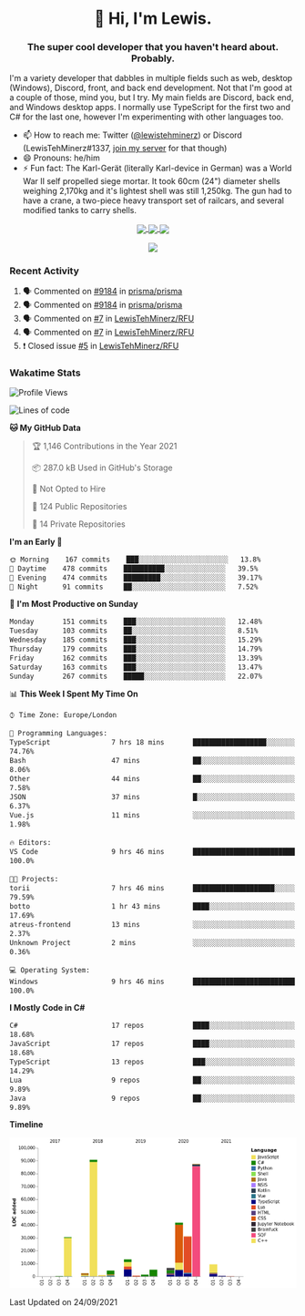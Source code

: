 <h1 align="center">👋 Hi, I'm Lewis.</h1>
<h3 align="center">The super cool developer that you haven't heard about. Probably.</h3>

I'm a variety developer that dabbles in multiple fields such as web, desktop (Windows), Discord, front, and back end development. Not that I'm good at a couple of those, mind you, but I try. My main fields are Discord, back end, and Windows desktop apps. I normally use TypeScript for the first two and C# for the last one, however I'm experimenting with other languages too.

- 📫 How to reach me: Twitter ([@lewistehminerz](https://twitter.com/lewistehminerz)) or Discord (LewisTehMinerz#1337, [join my server](https://discord.gg/XnUh7JB) for that though)
- 😄 Pronouns: he/him
- ⚡ Fun fact: The Karl-Gerät (literally Karl-device in German) was a World War II self propelled siege mortar. It took 60cm (24") diameter shells weighing 2,170kg and it's lightest shell was still 1,250kg. The gun had to have a crane, a two-piece heavy transport set of railcars, and several modified tanks to carry shells.

<p align="center">
  <a href="https://github.com/anuraghazra/github-readme-stats">
    <img align="center" src="https://github-readme-stats.vercel.app/api?username=LewisTehMinerz&count_private=true&show_icons=true&theme=gruvbox">
  </a>
  <a href="https://github.com/anuraghazra/github-readme-stats">
    <img align="center" src="https://github-readme-stats.vercel.app/api/top-langs?username=LewisTehMinerz&layout=compact&theme=gruvbox">
  </a>
  <a href="https://github.com/anuraghazra/github-readme-stats">
    <img align="center" src="https://github-readme-stats.vercel.app/api/wakatime?username=LewisTehMinerz&layout=compact&theme=gruvbox">
  </a>
</p>

<p align="center">
  <a href="https://github.com/ryo-ma/github-profile-trophy">
    <img align="center" src="https://github-profile-trophy.vercel.app/?username=LewisTehMinerz&theme=gruvbox">
  </a>
</p>

### Recent Activity
<!--START_SECTION:activity-->
1. 🗣 Commented on [#9184](https://github.com/prisma/prisma/issues/9184) in [prisma/prisma](https://github.com/prisma/prisma)
2. 🗣 Commented on [#9184](https://github.com/prisma/prisma/issues/9184) in [prisma/prisma](https://github.com/prisma/prisma)
3. 🗣 Commented on [#7](https://github.com/LewisTehMinerz/RFU/issues/7) in [LewisTehMinerz/RFU](https://github.com/LewisTehMinerz/RFU)
4. 🗣 Commented on [#7](https://github.com/LewisTehMinerz/RFU/issues/7) in [LewisTehMinerz/RFU](https://github.com/LewisTehMinerz/RFU)
5. ❗️ Closed issue [#5](https://github.com/LewisTehMinerz/RFU/issues/5) in [LewisTehMinerz/RFU](https://github.com/LewisTehMinerz/RFU)
<!--END_SECTION:activity-->

### Wakatime Stats
<!--START_SECTION:waka-->
![Profile Views](http://img.shields.io/badge/Profile%20Views-25-blue)

![Lines of code](https://img.shields.io/badge/From%20Hello%20World%20I%27ve%20Written-330407%20lines%20of%20code-blue)

**🐱 My GitHub Data** 

> 🏆 1,146 Contributions in the Year 2021
 > 
> 📦 287.0 kB Used in GitHub's Storage 
 > 
> 🚫 Not Opted to Hire
 > 
> 📜 124 Public Repositories 
 > 
> 🔑 14 Private Repositories  
 > 
**I'm an Early 🐤** 

```text
🌞 Morning    167 commits    ███░░░░░░░░░░░░░░░░░░░░░░   13.8% 
🌆 Daytime    478 commits    ██████████░░░░░░░░░░░░░░░   39.5% 
🌃 Evening    474 commits    █████████░░░░░░░░░░░░░░░░   39.17% 
🌙 Night      91 commits     ██░░░░░░░░░░░░░░░░░░░░░░░   7.52%

```
📅 **I'm Most Productive on Sunday** 

```text
Monday       151 commits    ███░░░░░░░░░░░░░░░░░░░░░░   12.48% 
Tuesday      103 commits    ██░░░░░░░░░░░░░░░░░░░░░░░   8.51% 
Wednesday    185 commits    ███░░░░░░░░░░░░░░░░░░░░░░   15.29% 
Thursday     179 commits    ███░░░░░░░░░░░░░░░░░░░░░░   14.79% 
Friday       162 commits    ███░░░░░░░░░░░░░░░░░░░░░░   13.39% 
Saturday     163 commits    ███░░░░░░░░░░░░░░░░░░░░░░   13.47% 
Sunday       267 commits    █████░░░░░░░░░░░░░░░░░░░░   22.07%

```


📊 **This Week I Spent My Time On** 

```text
⌚︎ Time Zone: Europe/London

💬 Programming Languages: 
TypeScript               7 hrs 18 mins       ██████████████████░░░░░░░   74.76% 
Bash                     47 mins             ██░░░░░░░░░░░░░░░░░░░░░░░   8.06% 
Other                    44 mins             ██░░░░░░░░░░░░░░░░░░░░░░░   7.58% 
JSON                     37 mins             █░░░░░░░░░░░░░░░░░░░░░░░░   6.37% 
Vue.js                   11 mins             ░░░░░░░░░░░░░░░░░░░░░░░░░   1.98%

🔥 Editors: 
VS Code                  9 hrs 46 mins       █████████████████████████   100.0%

🐱‍💻 Projects: 
torii                    7 hrs 46 mins       ████████████████████░░░░░   79.59% 
botto                    1 hr 43 mins        ████░░░░░░░░░░░░░░░░░░░░░   17.69% 
atreus-frontend          13 mins             ░░░░░░░░░░░░░░░░░░░░░░░░░   2.37% 
Unknown Project          2 mins              ░░░░░░░░░░░░░░░░░░░░░░░░░   0.36%

💻 Operating System: 
Windows                  9 hrs 46 mins       █████████████████████████   100.0%

```

**I Mostly Code in C#** 

```text
C#                       17 repos            ████░░░░░░░░░░░░░░░░░░░░░   18.68% 
JavaScript               17 repos            ████░░░░░░░░░░░░░░░░░░░░░   18.68% 
TypeScript               13 repos            ███░░░░░░░░░░░░░░░░░░░░░░   14.29% 
Lua                      9 repos             ██░░░░░░░░░░░░░░░░░░░░░░░   9.89% 
Java                     9 repos             ██░░░░░░░░░░░░░░░░░░░░░░░   9.89%

```


**Timeline**

![Chart not found](https://raw.githubusercontent.com/LewisTehMinerz/LewisTehMinerz/master/charts/bar_graph.png) 


 Last Updated on 24/09/2021
<!--END_SECTION:waka-->
